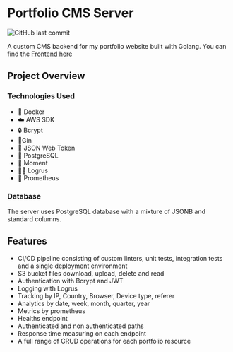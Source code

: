 # Portfolio CMS Server

![GitHub last commit](https://img.shields.io/github/last-commit/StGrozdanov/portfolio-cms-server)

A custom CMS backend for my portfolio website built with Golang. You can find the [Frontend here](https://github.com/StGrozdanov/portfolio-cms-client)

## Project Overview

### Technologies Used

- :whale: Docker
- :cloud: AWS SDK 
- :lock: Bcrypt 
- 🍹Gin 
- :key: JSON Web Token 
- 🏬 PostgreSQL 
- 📅 Moment 
- 👨‍💻 Logrus
- 🔦 Prometheus

### Database

The server uses PostgreSQL database with a mixture of JSONB and standard columns.

## Features

- CI/CD pipeline consisting of custom linters, unit tests, integration tests and a single deployment environment
- S3 bucket files download, upload, delete and read
- Authentication with Bcrypt and JWT
- Logging with Logrus
- Tracking by IP, Country, Browser, Device type, referer
- Analytics by date, week, month, quarter, year
- Metrics by prometheus
- Healths endpoint
- Authenticated and non authenticated paths
- Response time measuring on each endpoint
- A full range of CRUD operations for each portfolio resource
